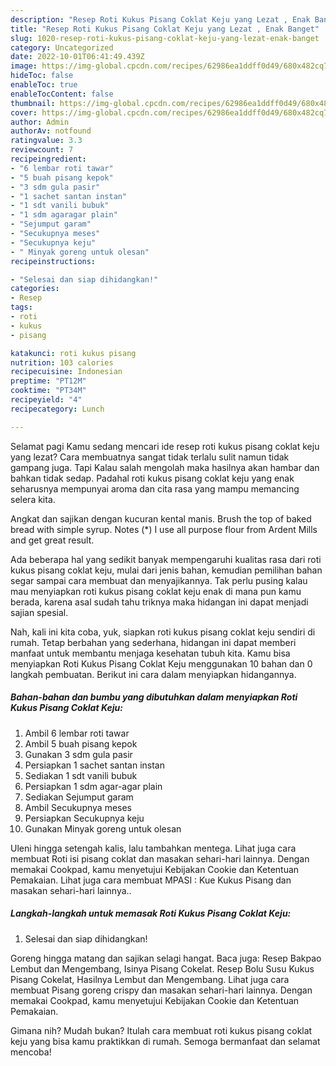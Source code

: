 ```yaml
---
description: "Resep Roti Kukus Pisang Coklat Keju yang Lezat , Enak Banget"
title: "Resep Roti Kukus Pisang Coklat Keju yang Lezat , Enak Banget"
slug: 1020-resep-roti-kukus-pisang-coklat-keju-yang-lezat-enak-banget
category: Uncategorized
date: 2022-10-01T06:41:49.439Z
image: https://img-global.cpcdn.com/recipes/62986ea1ddff0d49/680x482cq70/roti-kukus-pisang-coklat-keju-foto-resep-utama.jpg
hideToc: false
enableToc: true
enableTocContent: false
thumbnail: https://img-global.cpcdn.com/recipes/62986ea1ddff0d49/680x482cq70/roti-kukus-pisang-coklat-keju-foto-resep-utama.jpg
cover: https://img-global.cpcdn.com/recipes/62986ea1ddff0d49/680x482cq70/roti-kukus-pisang-coklat-keju-foto-resep-utama.jpg
author: Admin
authorAv: notfound
ratingvalue: 3.3
reviewcount: 7
recipeingredient:
- "6 lembar roti tawar"
- "5 buah pisang kepok"
- "3 sdm gula pasir"
- "1 sachet santan instan"
- "1 sdt vanili bubuk"
- "1 sdm agaragar plain"
- "Sejumput garam"
- "Secukupnya meses"
- "Secukupnya keju"
- " Minyak goreng untuk olesan"
recipeinstructions:

- "Selesai dan siap dihidangkan!"
categories:
- Resep
tags:
- roti
- kukus
- pisang

katakunci: roti kukus pisang 
nutrition: 103 calories
recipecuisine: Indonesian
preptime: "PT12M"
cooktime: "PT34M"
recipeyield: "4"
recipecategory: Lunch

---
```



Selamat pagi Kamu sedang mencari ide resep roti kukus pisang coklat keju yang lezat? Cara membuatnya sangat tidak terlalu sulit namun tidak gampang juga. Tapi Kalau salah mengolah maka hasilnya akan hambar dan bahkan tidak sedap. Padahal roti kukus pisang coklat keju yang enak seharusnya mempunyai aroma dan cita rasa yang mampu memancing selera kita.


Angkat dan sajikan dengan kucuran kental manis. Brush the top of baked bread with simple syrup. Notes (*) I use all purpose flour from Ardent Mills and get great result.

Ada beberapa hal yang sedikit banyak mempengaruhi kualitas rasa dari roti kukus pisang coklat keju, mulai dari jenis bahan, kemudian pemilihan bahan segar sampai cara membuat dan menyajikannya. Tak perlu pusing kalau mau menyiapkan roti kukus pisang coklat keju enak di mana pun kamu berada, karena asal sudah tahu triknya maka hidangan ini dapat menjadi sajian spesial.


Nah, kali ini kita coba, yuk, siapkan roti kukus pisang coklat keju sendiri di rumah. Tetap berbahan yang sederhana, hidangan ini dapat memberi manfaat untuk membantu menjaga kesehatan tubuh kita. Kamu bisa menyiapkan Roti Kukus Pisang Coklat Keju menggunakan 10 bahan dan 0 langkah pembuatan. Berikut ini cara dalam menyiapkan hidangannya.

<!--inarticleads1-->

##### Bahan-bahan dan bumbu yang dibutuhkan dalam menyiapkan Roti Kukus Pisang Coklat Keju:

1. Ambil 6 lembar roti tawar
1. Ambil 5 buah pisang kepok
1. Gunakan 3 sdm gula pasir
1. Persiapkan 1 sachet santan instan
1. Sediakan 1 sdt vanili bubuk
1. Persiapkan 1 sdm agar-agar plain
1. Sediakan Sejumput garam
1. Ambil Secukupnya meses
1. Persiapkan Secukupnya keju
1. Gunakan  Minyak goreng untuk olesan


Uleni hingga setengah kalis, lalu tambahkan mentega. Lihat juga cara membuat Roti isi pisang coklat dan masakan sehari-hari lainnya. Dengan memakai Cookpad, kamu menyetujui Kebijakan Cookie dan Ketentuan Pemakaian. Lihat juga cara membuat MPASI : Kue Kukus Pisang dan masakan sehari-hari lainnya.. 

<!--inarticleads2-->

##### Langkah-langkah untuk memasak Roti Kukus Pisang Coklat Keju:


1. Selesai dan siap dihidangkan!

Goreng hingga matang dan sajikan selagi hangat. Baca juga: Resep Bakpao Lembut dan Mengembang, Isinya Pisang Cokelat. Resep Bolu Susu Kukus Pisang Cokelat, Hasilnya Lembut dan Mengembang. Lihat juga cara membuat Pisang goreng crispy dan masakan sehari-hari lainnya. Dengan memakai Cookpad, kamu menyetujui Kebijakan Cookie dan Ketentuan Pemakaian. 

Gimana nih? Mudah bukan? Itulah cara membuat roti kukus pisang coklat keju yang bisa kamu praktikkan di rumah. Semoga bermanfaat dan selamat mencoba!
